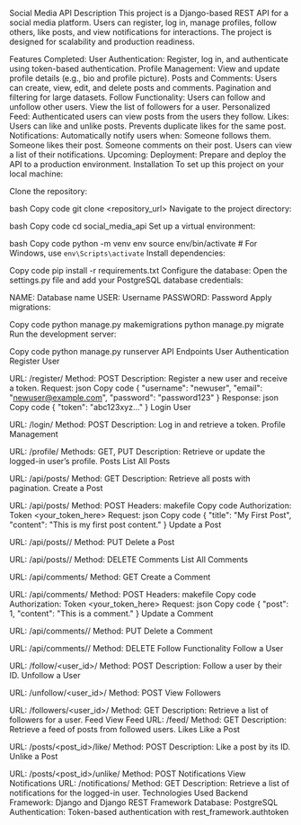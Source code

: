 Social Media API
Description
This project is a Django-based REST API for a social media platform. Users can register, log in, manage profiles, follow others, like posts, and view notifications for interactions. The project is designed for scalability and production readiness.

Features
Completed:
User Authentication:
Register, log in, and authenticate using token-based authentication.
Profile Management:
View and update profile details (e.g., bio and profile picture).
Posts and Comments:
Users can create, view, edit, and delete posts and comments.
Pagination and filtering for large datasets.
Follow Functionality:
Users can follow and unfollow other users.
View the list of followers for a user.
Personalized Feed:
Authenticated users can view posts from the users they follow.
Likes:
Users can like and unlike posts.
Prevents duplicate likes for the same post.
Notifications:
Automatically notify users when:
Someone follows them.
Someone likes their post.
Someone comments on their post.
Users can view a list of their notifications.
Upcoming:
Deployment:
Prepare and deploy the API to a production environment.
Installation
To set up this project on your local machine:

Clone the repository:

bash
Copy code
git clone <repository_url>
Navigate to the project directory:

bash
Copy code
cd social_media_api
Set up a virtual environment:

bash
Copy code
python -m venv env
source env/bin/activate   # For Windows, use `env\Scripts\activate`
Install dependencies:

Copy code
pip install -r requirements.txt
Configure the database: Open the settings.py file and add your PostgreSQL database credentials:

NAME: Database name
USER: Username
PASSWORD: Password
Apply migrations:

Copy code
python manage.py makemigrations
python manage.py migrate
Run the development server:

Copy code
python manage.py runserver
API Endpoints
User Authentication
Register User

URL: /register/
Method: POST
Description: Register a new user and receive a token.
Request:
json
Copy code
{
    "username": "newuser",
    "email": "newuser@example.com",
    "password": "password123"
}
Response:
json
Copy code
{
    "token": "abc123xyz..."
}
Login User

URL: /login/
Method: POST
Description: Log in and retrieve a token.
Profile Management

URL: /profile/
Methods: GET, PUT
Description: Retrieve or update the logged-in user’s profile.
Posts
List All Posts

URL: /api/posts/
Method: GET
Description: Retrieve all posts with pagination.
Create a Post

URL: /api/posts/
Method: POST
Headers:
makefile
Copy code
Authorization: Token <your_token_here>
Request:
json
Copy code
{
    "title": "My First Post",
    "content": "This is my first post content."
}
Update a Post

URL: /api/posts/<id>/
Method: PUT
Delete a Post

URL: /api/posts/<id>/
Method: DELETE
Comments
List All Comments

URL: /api/comments/
Method: GET
Create a Comment

URL: /api/comments/
Method: POST
Headers:
makefile
Copy code
Authorization: Token <your_token_here>
Request:
json
Copy code
{
    "post": 1,
    "content": "This is a comment."
}
Update a Comment

URL: /api/comments/<id>/
Method: PUT
Delete a Comment

URL: /api/comments/<id>/
Method: DELETE
Follow Functionality
Follow a User

URL: /follow/<user_id>/
Method: POST
Description: Follow a user by their ID.
Unfollow a User

URL: /unfollow/<user_id>/
Method: POST
View Followers

URL: /followers/<user_id>/
Method: GET
Description: Retrieve a list of followers for a user.
Feed
View Feed
URL: /feed/
Method: GET
Description: Retrieve a feed of posts from followed users.
Likes
Like a Post

URL: /posts/<post_id>/like/
Method: POST
Description: Like a post by its ID.
Unlike a Post

URL: /posts/<post_id>/unlike/
Method: POST
Notifications
View Notifications
URL: /notifications/
Method: GET
Description: Retrieve a list of notifications for the logged-in user.
Technologies Used
Backend Framework: Django and Django REST Framework
Database: PostgreSQL
Authentication: Token-based authentication with rest_framework.authtoken
